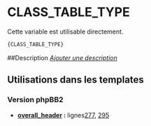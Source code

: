 # CLASS_TABLE_TYPE


Cette variable est utilisable directement.

```html
{CLASS_TABLE_TYPE}
```

##Description
[*Ajouter une description*](https://fa-tvars.appspot.com/var/CLASS_TABLE_TYPE)

## Utilisations dans les templates

### Version phpBB2
* __[overall_header](../tpl/var/subsilver/overall_header.md#readme) :__ lignes[277](../tpl/src/subsilver/overall_header.tpl#L277), [295](../tpl/src/subsilver/overall_header.tpl#L295)